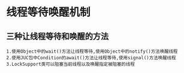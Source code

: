 # 线程等待唤醒机制

## 三种让线程等待和唤醒的方法
~~~
1.使用Object中的wait()方法让线程等待,使用Object中的notify()方法唤醒线程
2.使用JUC包中Condition的await()方法让线程等待,使用signal()方法唤醒线程
3.LockSupport类可以阻塞当前线程以及唤醒指定被阻塞的线程
~~~ 